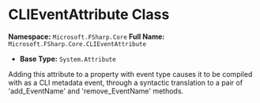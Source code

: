 # CLIEventAttribute Class

**Namespace:** `Microsoft.FSharp.Core`
**Full Name:** `Microsoft.FSharp.Core.CLIEventAttribute`
- **Base Type:** `System.Attribute`

Adding this attribute to a property with event type causes it to be compiled with as a CLI
 metadata event, through a syntactic translation to a pair of 'add_EventName' and 
 'remove_EventName' methods.